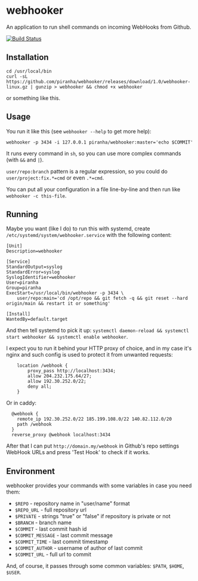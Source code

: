 # webhooker

An application to run shell commands on incoming WebHooks from Github.

[![Build Status](https://travis-ci.org/piranha/webhooker.png)](https://travis-ci.org/piranha/webhooker)

## Installation

```
cd /usr/local/bin
curl -sL https://github.com/piranha/webhooker/releases/download/1.0/webhooker-linux.gz | gunzip > webhooker && chmod +x webhooker
```

or something like this.

## Usage

You run it like this (see `webhooker --help` to get more help):

```
webhooker -p 3434 -i 127.0.0.1 piranha/webhooker:master='echo $COMMIT'
```

It runs every command in `sh`, so you can use more complex commands (with `&&`
and `|`).

`user/repo:branch` pattern is a regular expression, so you could do
`user/project:fix.*=cmd` or even `.*=cmd`.

You can put all your configuration in a file line-by-line and then run like
`webhooker -c this-file`.

## Running

Maybe you want (like I do) to run this with systemd, create
`/etc/systemd/system/webhooker.service` with the following content:

```
[Unit]
Description=webhooker

[Service]
StandardOutput=syslog
StandardError=syslog
SyslogIdentifier=webhooker
User=piranha
Group=piranha
ExecStart=/usr/local/bin/webhooker -p 3434 \
    user/repo:main='cd /opt/repo && git fetch -q && git reset --hard origin/main && restart it or something'

[Install]
WantedBy=default.target
```

And then tell systemd to pick it up: `systemctl daemon-reload && systemctl start
webhooker && systemctl enable webhooker`.

I expect you to run it behind your HTTP proxy of choice, and in my case it's
nginx and such config is used to protect it from unwanted requests:

```
    location /webhook {
        proxy_pass http://localhost:3434;
        allow 204.232.175.64/27;
        allow 192.30.252.0/22;
        deny all;
    }
```

Or in caddy:

```
  @webhook {
    remote_ip 192.30.252.0/22 185.199.108.0/22 140.82.112.0/20
    path /webhook
  }
  reverse_proxy @webhook localhost:3434
```

After that I can put `http://domain.my/webhook` in Github's repo settings
WebHook URLs and press 'Test Hook' to check if it works.

## Environment

webhooker provides your commands with some variables in case you need them:

- `$REPO` - repository name in "user/name" format
- `$REPO_URL` - full repository url
- `$PRIVATE` - strings "true" or "false" if repository is private or not
- `$BRANCH` - branch name
- `$COMMIT` - last commit hash id
- `$COMMIT_MESSAGE` - last commit message
- `$COMMIT_TIME` - last commit timestamp
- `$COMMIT_AUTHOR` - username of author of last commit
- `$COMMIT_URL` - full url to commit

And, of course, it passes through some common variables: `$PATH`, `$HOME`,
`$USER`.
